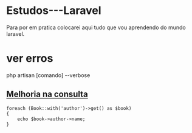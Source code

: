 # Estudos---Laravel
Para por em pratica colocarei aqui tudo que vou aprendendo do mundo laravel.

# ver erros
php artisan [comando] --verbose

## [Melhoria na consulta](https://laravel.com/docs/4.2/eloquent#eager-loading)
```
foreach (Book::with('author')->get() as $book)
{
    echo $book->author->name;
}

```
